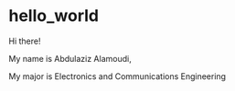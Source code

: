 # hello_world

Hi there!

My name is Abdulaziz Alamoudi,

My major is Electronics and Communications Engineering

